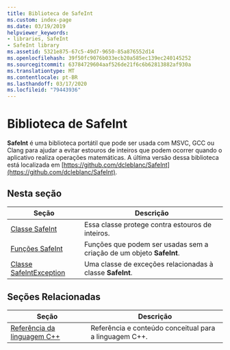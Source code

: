 ```yaml
---
title: Biblioteca de SafeInt
ms.custom: index-page
ms.date: 03/19/2019
helpviewer_keywords:
- libraries, SafeInt
- SafeInt library
ms.assetid: 5321e875-67c5-49d7-9650-85a876552d14
ms.openlocfilehash: 39f50fc9076b033ecb20a585ec139ec240145252
ms.sourcegitcommit: 63784729604aaf526de21f6c6b62813882af930a
ms.translationtype: MT
ms.contentlocale: pt-BR
ms.lasthandoff: 03/17/2020
ms.locfileid: "79443936"
---
```

# <a name="safeint-library"></a>Biblioteca de SafeInt

**SafeInt** é uma biblioteca portátil que pode ser usada com MSVC, GCC ou Clang para ajudar a evitar estouros de inteiros que podem ocorrer quando o aplicativo realiza operações matemáticas. A última versão dessa biblioteca está localizada em [https://github.com/dcleblanc/SafeInt](https://github.com/dcleblanc/SafeInt).

## <a name="in-this-section"></a>Nesta seção

|Seção|Descrição|
|-------------|-----------------|
|[Classe SafeInt](../safeint/safeint-class.md)|Essa classe protege contra estouros de inteiros.|
|[Funções SafeInt](../safeint/safeint-functions.md)|Funções que podem ser usadas sem a criação de um objeto **SafeInt**.|
|[Classe SafeIntException](../safeint/safeintexception-class.md)|Uma classe de exceções relacionadas à classe **SafeInt**.|

## <a name="related-sections"></a>Seções Relacionadas

|Seção|Descrição|
|-------------|-----------------|
|[Referência da linguagem C++](../cpp/cpp-language-reference.md)|Referência e conteúdo conceitual para a linguagem C++.|